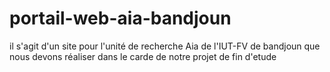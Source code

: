 # portail-web-aia-bandjoun
il s'agit d'un site pour l'unité de recherche Aia de l'IUT-FV de bandjoun que nous devons réaliser dans le carde de notre projet de fin d'etude
